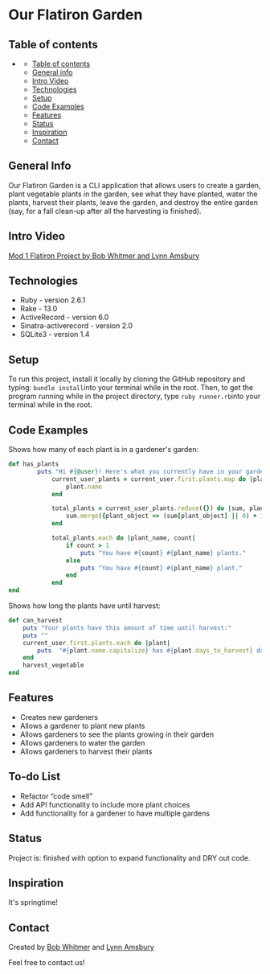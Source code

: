 # Our Flatiron Garden

## Table of contents

- [](#)
  - [Table of contents](#table-of-contents)
  - [General info](#general-info)
  - [Intro Video](#intro-video)
  - [Technologies](#technologies)
  - [Setup](#setup)
  - [Code Examples](#code-examples)
  - [Features](#features)
  - [Status](#status)
  - [Inspiration](#inspiration)
  - [Contact](#contact)

## General Info

Our Flatiron Garden is a CLI application that allows users to create a garden, plant vegetable plants in the garden, see what they have planted, water the plants, harvest their plants, leave the garden, and destroy the entire garden (say, for a fall clean-up after all the harvesting is finished).

## Intro Video

[Mod 1 Flatiron Project by Bob Whitmer and Lynn Amsbury](https://www.youtube.com/watch?v=IildNMZANqg&feature=youtu.be)

## Technologies

* Ruby - version 2.6.1
* Rake - 13.0
* ActiveRecord - version 6.0
* Sinatra-activerecord - version 2.0
* SQLite3 - version 1.4

## Setup

To run this project, install it locally by cloning the GitHub repository and typing:
```bundle install```into your terminal while in the root.
Then, to get the program running while in the project directory, type
```ruby runner.rb```into your terminal while in the root.

## Code Examples

Shows how many of each plant is in a gardener's garden:
```ruby
def has_plants
        puts "Hi #{@user}! Here's what you currently have in your garden!"
            current_user_plants = current_user.first.plants.map do |plant|
                plant.name
            end

            total_plants = current_user_plants.reduce({}) do |sum, plant_object|
                sum.merge({plant_object => (sum[plant_object] || 0) + 1})
            end

            total_plants.each do |plant_name, count|
                if count > 1
                    puts "You have #{count} #{plant_name} plants."
                else
                    puts "You have #{count} #{plant_name} plant."
                end
            end
end
```

Shows how long the plants have until harvest:
```ruby
def can_harvest
    puts "Your plants have this amount of time until harvest:"
    puts ""
    current_user.first.plants.each do |plant|
        puts  "#{plant.name.capitalize} has #{plant.days_to_harvest} days until harvest"
    end
    harvest_vegetable
end
```

## Features

* Creates new gardeners
* Allows a gardener to plant new plants
* Allows gardeners to see the plants growing in their garden
* Allows gardeners to water the garden
* Allows gardeners to harvest their plants

## To-do List

* Refactor “code smell”
* Add API functionality to include more plant choices
* Add functionality for a gardener to have multiple gardens

## Status

Project is: finished with option to expand functionality and DRY out code.

## Inspiration

It's springtime!

## Contact

Created by [Bob Whitmer](https://www.linkedin.com/in/bob-whitmer-b7269248/) and [Lynn Amsbury](https://www.linkedin.com/in/lynnamsbury/)

Feel free to contact us!